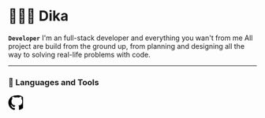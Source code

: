 # 👩🏻‍💻 Dika
**`Developer`**
I'm an full-stack developer and everything you wan't from me All project are build from the ground up, from planning and designing all the way to solving real-life problems with code.

---

### 🧰 Languages and Tools

<svg xmlns="http://www.w3.org/2000/svg" viewBox="0 0 128 128" width="30" height="30" padding-right="10px">
  <path fill="#your-color-code" d="M63.94 3.22c-34.83 0-63.17 28.34-63.17 63.17 0 30.81 21.59 56.61 50.53 63.09 3.69.67 5.04-1.6 5.04-3.54 0-1.74-.07-7.98-.1-14.52-20.59 4.48-24.89-9.87-24.89-9.87-3.36-8.53-8.2-10.8-8.2-10.8-6.71-4.58.51-4.48.51-4.48 7.44.52 11.36 7.63 11.36 7.63 6.59 11.32 17.29 8.04 21.5 6.15.67-4.77 2.58-8.04 4.68-9.9-16.44-1.87-33.67-8.22-33.67-36.58 0-8.08 2.89-14.68 7.63-19.85-.76-1.87-3.3-9.43.72-19.66 0 0 6.24-1.99 20.45 7.63a71.18 71.18 0 0 1 18.08-2.42c6.13 0 12.34.82 18.08 2.42 14.2-9.62 20.44-7.63 20.44-7.63 4.02 10.23 1.51 17.79.75 19.66 4.76 5.17 7.63 11.77 7.63 19.85 0 28.47-17.26 34.68-33.7 36.52 2.65 2.29 5.02 6.81 5.02 13.73 0 9.91-.09 17.87-.09 20.32 0 1.95 1.32 4.24 5.08 3.52 29.4-6.52 50.53-32.27 50.53-63.08 0-34.83-28.34-63.17-63.17-63.17z"/>
</svg>


#
